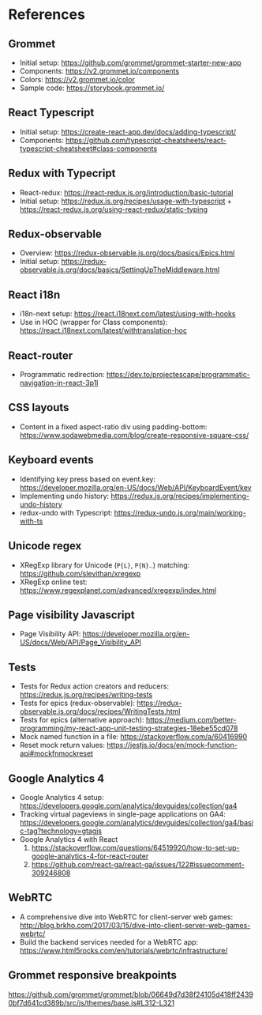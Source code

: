 # References

## Grommet
* Initial setup: https://github.com/grommet/grommet-starter-new-app
* Components: https://v2.grommet.io/components
* Colors: https://v2.grommet.io/color
* Sample code: https://storybook.grommet.io/

## React Typescript
* Initial setup: https://create-react-app.dev/docs/adding-typescript/
* Components: https://github.com/typescript-cheatsheets/react-typescript-cheatsheet#class-components

## Redux with Typecript
* React-redux: https://react-redux.js.org/introduction/basic-tutorial
* Initial setup: https://redux.js.org/recipes/usage-with-typescript + https://react-redux.js.org/using-react-redux/static-typing

## Redux-observable
* Overview: https://redux-observable.js.org/docs/basics/Epics.html
* Initial setup: https://redux-observable.js.org/docs/basics/SettingUpTheMiddleware.html

## React i18n
* i18n-next setup: https://react.i18next.com/latest/using-with-hooks
* Use in HOC (wrapper for Class components): https://react.i18next.com/latest/withtranslation-hoc

## React-router
* Programmatic redirection: https://dev.to/projectescape/programmatic-navigation-in-react-3p1l

## CSS layouts
* Content in a fixed aspect-ratio div using padding-bottom: https://www.sodawebmedia.com/blog/create-responsive-square-css/

## Keyboard events
* Identifying key press based on event.key: https://developer.mozilla.org/en-US/docs/Web/API/KeyboardEvent/key
* Implementing undo history: https://redux.js.org/recipes/implementing-undo-history
* redux-undo with Typescript: https://redux-undo.js.org/main/working-with-ts

## Unicode regex
* XRegExp library for Unicode (`P{L}`, `P{N}`..) matching: https://github.com/slevithan/xregexp
* XRegExp online test: https://www.regexplanet.com/advanced/xregexp/index.html

## Page visibility Javascript
* Page Visibility API: https://developer.mozilla.org/en-US/docs/Web/API/Page_Visibility_API

## Tests
* Tests for Redux action creators and reducers: https://redux.js.org/recipes/writing-tests
* Tests for epics (redux-observable): https://redux-observable.js.org/docs/recipes/WritingTests.html
* Tests for epics (alternative approach): https://medium.com/better-programming/my-react-app-unit-testing-strategies-18ebe55cd078
* Mock named function in a file: https://stackoverflow.com/a/60416990
* Reset mock return values: https://jestjs.io/docs/en/mock-function-api#mockfnmockreset

## Google Analytics 4
* Google Analytics 4 setup: https://developers.google.com/analytics/devguides/collection/ga4
* Tracking virtual pageviews in single-page applications on GA4: https://developers.google.com/analytics/devguides/collection/ga4/basic-tag?technology=gtagjs
* Google Analytics 4 with React
  1. https://stackoverflow.com/questions/64519920/how-to-set-up-google-analytics-4-for-react-router
  2. https://github.com/react-ga/react-ga/issues/122#issuecomment-309246808

## WebRTC
* A comprehensive dive into WebRTC for client-server web games: http://blog.brkho.com/2017/03/15/dive-into-client-server-web-games-webrtc/
* Build the backend services needed for a WebRTC app: https://www.html5rocks.com/en/tutorials/webrtc/infrastructure/

## Grommet responsive breakpoints
https://github.com/grommet/grommet/blob/06649d7d38f24105d418ff24390bf7d641cd389b/src/js/themes/base.js#L312-L321
